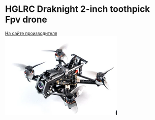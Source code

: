 # HGLRC Draknight 2-inch toothpick Fpv drone
[На сайте производителя](https://www.hglrc.com/products/hglrc-draknight-2-inch-toothpick-fpv-drone)  
![](Draknight2inch.png)